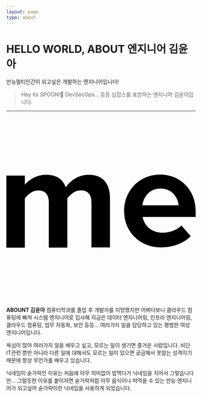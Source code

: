 ```yaml
---
layout: page
type: about
---
```


# HELLO WORLD, ABOUT 엔지니어 김윤아
만능멀티인간이 되고싶은 개발하는 엔지니어입니다!

> Hey Its SPOON!🥄 DevSecOps... 등등 십잡스를 표방하는 엔지니어 김윤아입니다.

***
<svg role="img" viewBox="0 0 24 24" xmlns="http://www.w3.org/2000/svg"><title>About.me</title><path d="M19.536 9.146c-1.373 0-2.133 1.014-2.294 2.116h4.608c-.125-1.05-.867-2.115-2.314-2.115m-2.26 3.617c.235 1.156 1.193 1.97 2.532 1.97.725 0 1.77-.27 2.384-.914l1.175 1.35c-1.064 1.11-2.653 1.426-3.74 1.426-2.64 0-4.697-1.906-4.697-4.606 0-2.535 1.894-4.62 4.57-4.62 2.585 0 4.5 1.98 4.5 4.604v.766h-6.723v.023zm-6.487 3.83v-5.69c0-.976-.435-1.536-1.338-1.536-.814 0-1.355.585-1.717 1.007v6.24h-2.35v-5.7c0-.976-.415-1.532-1.318-1.532-.813 0-1.375.586-1.717 1.006v6.24H0V7.505h2.35v1.15c.4-.463 1.302-1.26 2.71-1.26 1.247 0 2.096.526 2.477 1.59.524-.761 1.5-1.59 2.91-1.59 1.7 0 2.69 1.01 2.69 2.963v6.24h-2.353l.005-.007z"/></svg> __ABOUNT 김윤아__
컴퓨터학과를 졸업 후 개발자를 지망했지만 어쩌다보니 클라우드 컴퓨팅에 빠져 시스템 엔지니어로 입사해
지금은 데이터 엔지니어링, 인프라 엔지니어링, 클라우드 컴퓨팅, 업무 자동화, 보안 등등... 여러가지 일을 담당하고 있는 평범한 여성 엔지니어입니다.

욕심이 많아 여러가지 일을 배우고 싶고, 모르는 일이 생기면 즐거운 사람입니다.
비단 IT관련 뿐만 아니라 다른 일에 대해서도 모르는 일이 있으면 궁금해서 못참는 성격이기 때문에 항상 무언가를 배우고 있습니다.

닉네임이 숟가락인 이유는 처음에 아무 의미없이 밥먹다가 닉네임을 지어서 그렇습니다만...
그럴듯한 이유를 붙이자면 숟가락처럼 아무 음식이나 떠먹을 수 있는 만능 엔지니어가 되고싶어 숟가락이란 닉네임을 사용하게 되었습니다.


